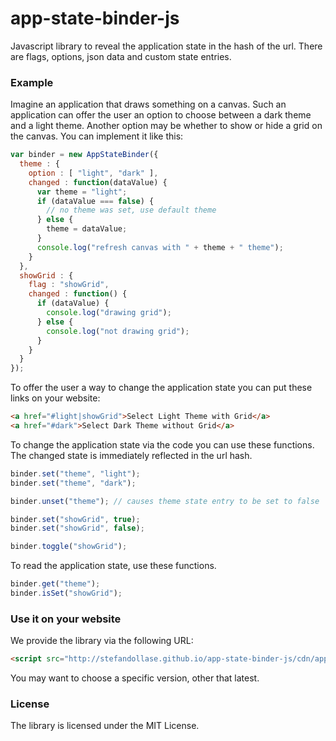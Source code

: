 app-state-binder-js
===================

Javascript library to reveal the application state in the hash of the url. There are flags, options, json data and custom state entries.

### Example

Imagine an application that draws something on a canvas. Such an application can offer the user an option to choose between a dark theme and a light theme. Another option may be whether to show or hide a grid on the canvas. You can implement it like this:

```js
var binder = new AppStateBinder({
  theme : {
    option : [ "light", "dark" ],
    changed : function(dataValue) {
      var theme = "light";
      if (dataValue === false) { 
        // no theme was set, use default theme
      } else {
        theme = dataValue;
      }
      console.log("refresh canvas with " + theme + " theme");
    }
  },
  showGrid : {
    flag : "showGrid",
    changed : function() {
      if (dataValue) {
        console.log("drawing grid");
      } else {
        console.log("not drawing grid");
      }
    }
  }
});
```

To offer the user a way to change the application state you can put these links on your website:

```html
<a href="#light|showGrid">Select Light Theme with Grid</a>
<a href="#dark">Select Dark Theme without Grid</a>
```

To change the application state via the code you can use these functions. The changed state is immediately reflected in the url hash.

```js
binder.set("theme", "light");
binder.set("theme", "dark");

binder.unset("theme"); // causes theme state entry to be set to false

binder.set("showGrid", true);
binder.set("showGrid", false);

binder.toggle("showGrid");
```

To read the application state, use these functions.

```js
binder.get("theme");
binder.isSet("showGrid");
```

### Use it on your website

We provide the library via the following URL:

```html
<script src="http://stefandollase.github.io/app-state-binder-js/cdn/app-state-binder.latest.min.js"></script>
```

You may want to choose a specific version, other that latest.

### License

The library is licensed under the MIT License.
